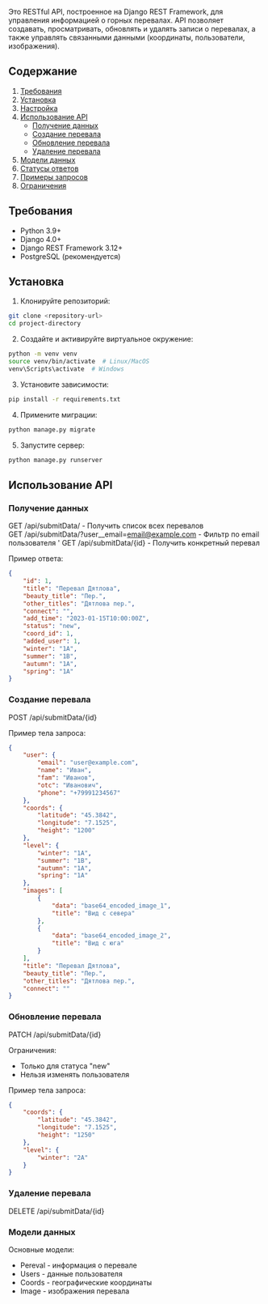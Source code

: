 Это RESTful API, построенное на Django REST Framework, для управления информацией о горных перевалах. API позволяет создавать, просматривать, обновлять и удалять записи о перевалах, а также управлять связанными данными (координаты, пользователи, изображения).

## Содержание

1. [Требования](#требования)
2. [Установка](#установка)
3. [Настройка](#настройка)
4. [Использование API](#использование-api)
   - [Получение данных](#получение-данных)
   - [Создание перевала](#создание-перевала)
   - [Обновление перевала](#обновление-перевала)
   - [Удаление перевала](#удаление-перевала)
5. [Модели данных](#модели-данных)
6. [Статусы ответов](#статусы-ответов)
7. [Примеры запросов](#примеры-запросов)
8. [Ограничения](#ограничения)

## Требования

- Python 3.9+
- Django 4.0+
- Django REST Framework 3.12+
- PostgreSQL (рекомендуется)

## Установка

1. Клонируйте репозиторий:
```bash
git clone <repository-url>
cd project-directory 
```
2. Создайте и активируйте виртуальное окружение:
```bash
python -m venv venv
source venv/bin/activate  # Linux/MacOS
venv\Scripts\activate  # Windows
```
3. Установите зависимости:
```bash
pip install -r requirements.txt
```
4. Примените миграции:
```bash
python manage.py migrate
```
5. Запустите сервер:
```bash
python manage.py runserver
```

## Использование API
### Получение данных

GET /api/submitData/ - Получить список всех перевалов \
GET /api/submitData/?user__email=email@example.com - Фильтр по email пользователя \'
GET /api/submitData/{id} - Получить конкретный перевал

Пример ответа:
```json
{
    "id": 1,
    "title": "Перевал Дятлова",
    "beauty_title": "Пер.",
    "other_titles": "Дятлова пер.",
    "connect": "",
    "add_time": "2023-01-15T10:00:00Z",
    "status": "new",
    "coord_id": 1,
    "added_user": 1,
    "winter": "1A",
    "summer": "1B",
    "autumn": "1A",
    "spring": "1A"
}
```

### Создание перевала

POST /api/submitData/{id}

Пример тела запроса:
```json
{
    "user": {
        "email": "user@example.com",
        "name": "Иван",
        "fam": "Иванов",
        "otc": "Иванович",
        "phone": "+79991234567"
    },
    "coords": {
        "latitude": "45.3842",
        "longitude": "7.1525",
        "height": "1200"
    },
    "level": {
        "winter": "1A",
        "summer": "1B",
        "autumn": "1A",
        "spring": "1A"
    },
    "images": [
        {
            "data": "base64_encoded_image_1",
            "title": "Вид с севера"
        },
        {
            "data": "base64_encoded_image_2",
            "title": "Вид с юга"
        }
    ],
    "title": "Перевал Дятлова",
    "beauty_title": "Пер.",
    "other_titles": "Дятлова пер.",
    "connect": ""
}
```

### Обновление перевала

PATCH /api/submitData/{id}

Ограничения:
* Только для статуса "new"
* Нельзя изменять пользователя

Пример тела запроса:
```json
{
    "coords": {
        "latitude": "45.3842",
        "longitude": "7.1525",
        "height": "1250"
    },
    "level": {
        "winter": "2A"
    }
}
```

### Удаление перевала

DELETE /api/submitData/{id}

### Модели данных
Основные модели:
* Pereval - информация о перевале
* Users - данные пользователя
* Coords - географические координаты
* Image - изображения перевала